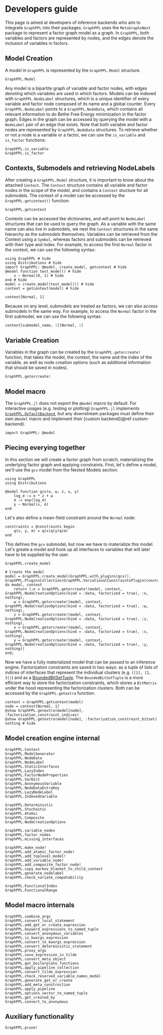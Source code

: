 # Developers guide

This page is aimed at developers of inference backends who aim to integrate `GraphPPL` into their packages. `GraphPPL` uses the `MetaGraphsNext` package to represent a factor graph model as a graph. In `GraphPPL`, both variables and factors are represented by nodes, and the edges denote the inclusion of variables in factors.

## Model Creation
A model in `GraphPPL` is represented by the `GraphPPL.Model` structure.
```@docs
GraphPPL.Model
```
Any model is a bipartite graph of variable and factor nodes, with edges denoting which variables are used in which factors. Models can be indexed with `GraphPPL.NodeLabel` structures, which is a unique identifier of every variable and factor node composed of its name and a global counter. Every `GraphPPL.NodeLabel` points to a `GraphPPL.NodeData`, which contains all relevant information to do Bethe Free Energy minimization in the factor graph. Edges in the graph can be accessed by querying the model with a `NodeLabel` pair of an edge that exists. Note that both variable and factor nodes are represented by `GraphPPL.NodeData` structures. To retrieve whether or not a node is a variable or a factor, we can use the `is_variable` and `is_factor` functions:
```@docs
GraphPPL.is_variable
GraphPPL.is_factor
```

## Contexts, Submodels and retrieving NodeLabels
After creating a `GraphPPL.Model` structure, it is important to know about the attached `Context`. The `Context` structure contains all variable and factor nodes in the scope of the model, and contains a `Context` stucture for all submodels. The context of a model can be accessed by the `GraphPPL.getcontext()` function:
```@docs
GraphPPL.getcontext
```

Contexts can be accessed like dictionaries, and will point to `NodeLabel` structures that can be used to query the graph. As a variable with the same name can also live in submodels, we nest the `Context` structures in the same hierarchy as the submodels themselves. Variables can be retrieved from the Context using a `Symbol`, whereas factors and submodels can be retrieved with their type and index. For example, to access the first `Normal` factor in the context, we can use the following syntax:
``` @example dev-guide-factors
using GraphPPL # hide
using Distributions # hide
import GraphPPL: @model, create_model, getcontext # hide
@model function test_model() # hide
    x ~ Normal(0, 1) # hide
end # hide
model = create_model(test_model()) # hide
context = getcontext(model) # hide

context[Normal, 1]
```

Because on any level, submodels are treated as factors, we can also access submodels in the same way. For example, to access the `Normal` factor in the first submodel, we can use the following syntax:
```julia
context[submodel_name, 1][Normal, 1]
```

## Variable Creation
Variables in the graph can be created by the `GraphPPL.getorcreate!` function, that takes the model, the context, the name and the index of the variable, as well as node creation options (such as additional information that should be saved in nodes).
```@docs
GraphPPL.getorcreate!
```

## Model macro

The `GraphPPL.jl` does not export the `@model` macro by default. For interactive usages (e.g. testing or plotting) `GraphPPL.jl` implements [`GraphPPL.DefaultBackend`](@ref), but any downstream packages must define their own `@model` macro and implement their [custom backend](@ref custom-backend). 

```@example dev-guide
import GraphPPL: @model
```

## Piecing everying together

In this section we will create a factor graph from scratch, materializing the underlying factor graph and applying constraints.
First, let's define a model, we'll use the `gcv` model from the Nested Models section:
```@example dev-guide
using GraphPPL
using Distributions

@model function gcv(κ, ω, z, x, y)
    log_σ := κ * z + ω
    σ := exp(log_σ)
    y ~ Normal(x, σ)
end
```
Let's also define a mean-field constraint around the `Normal` node:
``` @example dev-guide
constraints = @constraints begin
    q(x, y, σ) = q(x)q(y)q(σ)
end
```
This defines the `gcv` submodel, but now we have to materialize this model. Let's greate a model and hook up all interfaces to variables that will later have to be supplied by the user.

```@docs
GraphPPL.create_model
```

```@example dev-guide
# Create the model
model = GraphPPL.create_model(GraphPPL.with_plugins(gcv(), GraphPPL.PluginsCollection(GraphPPL.VariationalConstraintsPlugin(constraints)))) do model, context
    return (;κ = GraphPPL.getorcreate!(model, context, GraphPPL.NodeCreationOptions(kind = :data, factorized = true), :κ, nothing),
    ω = GraphPPL.getorcreate!(model, context, GraphPPL.NodeCreationOptions(kind = :data, factorized = true), :ω, nothing),
    z = GraphPPL.getorcreate!(model, context, GraphPPL.NodeCreationOptions(kind = :data, factorized = true), :z, nothing),
    x = GraphPPL.getorcreate!(model, context, GraphPPL.NodeCreationOptions(kind = :data, factorized = true), :x, nothing),
    y = GraphPPL.getorcreate!(model, context, GraphPPL.NodeCreationOptions(kind = :data, factorized = true), :y, nothing))
end;
```
Now we have a fully materialized model that can be passed to an inference engine. Factorization constraints are saved in two ways: as a tuple of lists of indices of interfaces that represent the individual clusters (e.g. `([1], [2, 3])`) and as a [BoundedBitSetTuple](http://github.com/wouterwln/BitSetTuples.jl). The `BoundedBitSetTuple` is a more efficient way to store the factorization constraints, which stores a `BitMatrix` under the hood representing the factorization clusters. Both can be accessed by the `GraphPPL.getextra` function:

```@example dev-guide
context = GraphPPL.getcontext(model)
node = context[Normal, 1]
@show GraphPPL.getextra(model[node], :factorization_constraint_indices)
@show GraphPPL.getextra(model[node], :factorization_constraint_bitset)
nothing # hide
```

## Model creation engine internal 

```@docs
GraphPPL.Context
GraphPPL.ModelGenerator
GraphPPL.NodeData
GraphPPL.NodeLabel
GraphPPL.StaticInterfaces
GraphPPL.LazyIndex
GraphPPL.FactorNodeProperties
GraphPPL.VarDict
GraphPPL.AnonymousVariable
GraphPPL.NodeDataExtraKey
GraphPPL.LazyNodeLabel
GraphPPL.IndexedVariable

GraphPPL.Deterministic
GraphPPL.Stochastic
GraphPPL.Atomic
GraphPPL.Composite
GraphPPL.NodeCreationOptions

GraphPPL.variable_nodes
GraphPPL.factor_nodes
GraphPPL.missing_interfaces

GraphPPL.make_node!
GraphPPL.add_atomic_factor_node!
GraphPPL.add_toplevel_model!
GraphPPL.add_variable_node!
GraphPPL.add_composite_factor_node!
GraphPPL.copy_markov_blanket_to_child_context
GraphPPL.generate_nodelabel
GraphPPL.check_variate_compatability

GraphPPL.FunctionalIndex
GraphPPL.FunctionalRange
```

## Model macro internals

```@docs
GraphPPL.combine_args
GraphPPL.convert_local_statement
GraphPPL.add_get_or_create_expression
GraphPPL.keyword_expressions_to_named_tuple
GraphPPL.convert_anonymous_variables
GraphPPL.is_kwargs_expression
GraphPPL.convert_to_kwargs_expression
GraphPPL.convert_deterministic_statement
GraphPPL.proxy_args
GraphPPL.save_expression_in_tilde
GraphPPL.convert_meta_object
GraphPPL.get_boilerplate_functions
GraphPPL.apply_pipeline_collection
GraphPPL.convert_tilde_expression
GraphPPL.check_reserved_variable_names_model
GraphPPL.generate_get_or_create
GraphPPL.add_meta_construction
GraphPPL.apply_pipeline
GraphPPL.options_vector_to_named_tuple
GraphPPL.get_created_by
GraphPPL.convert_to_anonymous
```

## Auxiliary functionality 

```@docs 
GraphPPL.prune!
```